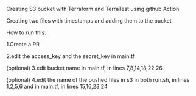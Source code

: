 Creating S3 bucket with Terraform and TerraTest using github Action

Creating two files with timestamps and adding them to the bucket

How to run this:

1.Create a PR

2.edit the access_key and the secret_key in main.tf

(optional) 3.edit bucket name in main.tf, in lines 7,8,14,18,22,26

(optional) 4.edit the name of the pushed files in s3 in both run.sh, in lines 1,2,5,6 and in main.tf, in lines 15,16,23,24
